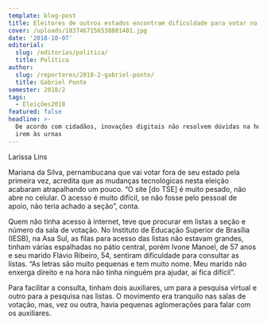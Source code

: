 ```yaml
---
template: blog-post
title: Eleitores de outros estados encontram dificuldade para votar no DF
cover: /uploads/1837467156538801401.jpg
date: '2018-10-07'
editorial:
  slug: /editorias/politica/
  title: Política
author:
  slug: /reporteres/2018-2-gabriel-ponte/
  title: Gabriel Ponte
semester: 2018/2
tags:
  - Eleições2018
featured: false
headline: >-
  De acordo com cidadãos, inovações digitais não resolvem dúvidas na hora de
  irem às urnas
---
```

Larissa Lins

Mariana da Silva, pernambucana que vai votar fora de seu estado pela primeira vez, acredita que as mudanças tecnológicas nesta eleição acabaram atrapalhando um pouco. “O site \[do TSE] é muito pesado, não abre no celular. O acesso é muito difícil, se não fosse pelo pessoal de apoio, não teria achado a seção”, conta.



Quem não tinha acesso à internet, teve que procurar em listas a seção e número da sala de votação. No Instituto de Educação Superior de Brasília (IESB), na Asa Sul, as filas para acesso das listas não estavam grandes, tinham várias espalhadas no pátio central, porém Ivone Manoel, de 57 anos e seu marido Flávio Ribeiro, 54, sentiram dificuldade para consultar as listas. “As letras são muito pequenas e tem muito nome. Meu marido não enxerga direito e na hora não tinha ninguém pra ajudar, aí fica difícil”.



Para facilitar a consulta, tinham dois auxiliares, um para a pesquisa virtual e outro para a pesquisa nas listas. O movimento era tranquilo nas salas de votação, mas, vez ou outra, havia pequenas aglomerações para falar com os auxiliares.
